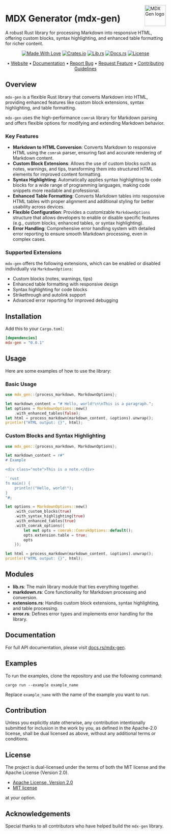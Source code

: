 <!-- markdownlint-disable MD033 MD041 -->
<img src="https://kura.pro/mdx-gen/images/logos/mdx-gen.svg"
alt="MDX Gen logo" height="66" align="right" />
<!-- markdownlint-enable MD033 MD041 -->

# MDX Generator (mdx-gen)

A robust Rust library for processing Markdown into responsive HTML, offering custom blocks, syntax highlighting, and enhanced table formatting for richer content.

<!-- markdownlint-disable MD033 MD041 -->
<center>
<!-- markdownlint-enable MD033 MD041 -->

[![Made With Love][made-with-rust]][01] [![Crates.io][crates-badge]][06] [![Lib.rs][libs-badge]][08] [![Docs.rs][docs-badge]][07] [![License][license-badge]][03]

• [Website][00] • [Documentation][07] • [Report Bug][04] • [Request Feature][04] • [Contributing Guidelines][05]

<!-- markdownlint-disable MD033 MD041 -->
</center>
<!-- markdownlint-enable MD033 MD041 -->

## Overview

`mdx-gen` is a flexible Rust library that converts Markdown into HTML, providing enhanced features like custom block extensions, syntax highlighting, and table formatting.

`mdx-gen` uses the high-performance `comrak` library for Markdown parsing and offers flexible options for modifying and extending Markdown behavior.

### Key Features

- **Markdown to HTML Conversion**: Converts Markdown to responsive HTML using the `comrak` parser, ensuring fast and accurate rendering of Markdown content.
- **Custom Block Extensions**: Allows the use of custom blocks such as notes, warnings, and tips, transforming them into structured HTML elements for improved content formatting.
- **Syntax Highlighting**: Automatically applies syntax highlighting to code blocks for a wide range of programming languages, making code snippets more readable and professional.
- **Enhanced Table Formatting**: Converts Markdown tables into responsive HTML tables with proper alignment and additional styling for better usability across devices.
- **Flexible Configuration**: Provides a customizable `MarkdownOptions` structure that allows developers to enable or disable specific features (e.g., custom blocks, enhanced tables, or syntax highlighting).
- **Error Handling**: Comprehensive error handling system with detailed error reporting to ensure smooth Markdown processing, even in complex cases.

### Supported Extensions

`mdx-gen` offers the following extensions, which can be enabled or disabled individually via `MarkdownOptions`:

- Custom blocks (notes, warnings, tips)
- Enhanced table formatting with responsive design
- Syntax highlighting for code blocks
- Strikethrough and autolink support
- Advanced error reporting for improved debugging

## Installation

Add this to your `Cargo.toml`:

```toml
[dependencies]
mdx-gen = "0.0.1"
```

## Usage

Here are some examples of how to use the library:

### Basic Usage

```rust
use mdx_gen::{process_markdown, MarkdownOptions};

let markdown_content = "# Hello, world!\n\nThis is a paragraph.";
let options = MarkdownOptions::new()
    .with_enhanced_tables(false);
let html = process_markdown(markdown_content, &options).unwrap();
println!("HTML output: {}", html);
```

### Custom Blocks and Syntax Highlighting

```rust
use mdx_gen::{process_markdown, MarkdownOptions};

let markdown_content = r#"
# Example

<div class="note">This is a note.</div>

``rust
fn main() {
    println!("Hello, world!");
}
"#;

let options = MarkdownOptions::new()
    .with_custom_blocks(true)
    .with_syntax_highlighting(true)
    .with_enhanced_tables(true)
    .with_comrak_options({
        let mut opts = comrak::ComrakOptions::default();
        opts.extension.table = true;
        opts
    });

let html = process_markdown(markdown_content, &options).unwrap();
println!("HTML output: {}", html);
```

## Modules

- **lib.rs**: The main library module that ties everything together.
- **markdown.rs**: Core functionality for Markdown processing and conversion.
- **extensions.rs**: Handles custom block extensions, syntax highlighting, and table processing.
- **error.rs**: Defines error types and implements error handling for the library.

## Documentation

For full API documentation, please visit [docs.rs/mdx-gen][07].

## Examples

To run the examples, clone the repository and use the following command:

```shell
cargo run --example example_name
```

Replace `example_name` with the name of the example you want to run.

## Contribution

Unless you explicitly state otherwise, any contribution intentionally submitted for inclusion in the work by you, as defined in the Apache-2.0 license, shall be dual licensed as above, without any additional terms or conditions.

## License

The project is dual-licensed under the terms of both the MIT license and the Apache License (Version 2.0).

- [Apache License, Version 2.0][02]
- [MIT license][03]

at your option.

## Acknowledgements

Special thanks to all contributors who have helped build the `mdx-gen` library.

[00]: https://mdxgen.com/ 'MDX Generator'
[01]: https://www.rust-lang.org/ 'Rust Programming Language'
[02]: https://opensource.org/license/apache-2-0/ "Apache License, Version 2.0"
[03]: https://opensource.org/licenses/MIT "MIT license"
[04]: https://github.com/sebastienrousseau/mdx-gen/issues "Report Bug"
[05]: https://github.com/sebastienrousseau/mdx-gen/blob/main/CONTRIBUTING.md "Contributing Guidelines"
[06]: https://crates.io/crates/mdx-gen 'Crates.io'
[07]: https://docs.rs/mdx-gen 'Docs.rs'
[08]: https://lib.rs/crates/mdx-gen 'Lib.rs'

[crates-badge]: https://img.shields.io/crates/v/mdx-gen-html.svg?style=for-the-badge 'Crates.io badge'
[docs-badge]: https://img.shields.io/docsrs/mdx-gen-html.svg?style=for-the-badge 'Docs.rs badge'
[libs-badge]: https://img.shields.io/badge/lib.rs-v0.1.0-orange.svg?style=for-the-badge 'Lib.rs badge'
[license-badge]: https://img.shields.io/crates/l/mdx-gen-html.svg?style=for-the-badge 'License badge'
[made-with-rust]: https://img.shields.io/badge/rust-f04041?style=for-the-badge&labelColor=c0282d&logo=rust 'Made With Rust badge'
